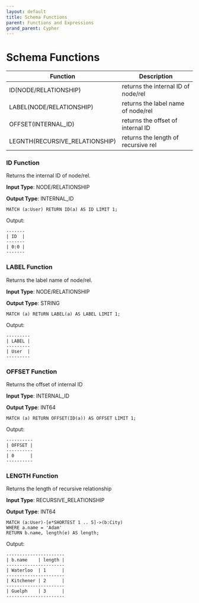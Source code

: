 ```yaml
---
layout: default
title: Schema Functions
parent: Functions and Expressions 
grand_parent: Cypher
---
```


# Schema Functions

| Function | Description |
| ----------- | ----------- |
| ID(NODE/RELATIONSHIP) | returns the internal ID of node/rel |
| LABEL(NODE/RELATIONSHIP) | returns the label name of node/rel |
| OFFSET(INTERNAL_ID) | returns the offset of internal ID |
| LEGNTH(RECURSIVE_RELATIONSHIP)| returns the length of recursive rel |

### ID Function
Returns the internal ID of node/rel.

**Input Type**: NODE/RELATIONSHIP

**Output Type**: INTERNAL_ID

```
MATCH (a:User) RETURN ID(a) AS ID LIMIT 1;
```
Output:
```
-------
| ID  |
-------
| 0:0 |
-------
```

### LABEL Function

Returns the label name of node/rel.

**Input Type**: NODE/RELATIONSHIP

**Output Type**: STRING

```
MATCH (a) RETURN LABEL(a) AS LABEL LIMIT 1;
```
Output:
```
---------
| LABEL |
---------
| User  |
---------
```

### OFFSET Function 

Returns the offset of internal ID

**Input Type**: INTERNAL_ID

**Output Type**: INT64

```
MATCH (a) RETURN OFFSET(ID(a)) AS OFFSET LIMIT 1;
```
Output:
```
----------
| OFFSET |
----------
| 0      |
----------
```

### LENGTH Function

Returns the length of recursive relationship

**Input Type**: RECURSIVE_RELATIONSHIP

**Output Type**: INT64

```
MATCH (a:User)-[e*SHORTEST 1 .. 5]->(b:City)
WHERE a.name = 'Adam'
RETURN b.name, length(e) AS length;
```
Output:
```
----------------------
| b.name    | length |
----------------------
| Waterloo  | 1      |
----------------------
| Kitchener | 2      |
----------------------
| Guelph    | 3      |
----------------------
```